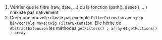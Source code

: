 1. Vérifier que le filtre (raw, date, ...) ou la fonction (path(), asset(), ...) n'existe pas nativement 
2. Créer une nouvelle classe par exemple `FilterExtension` avec `php bin/console make:twig FilterExtension`. Elle hérite de `AbstractExtension` les méthodes `getFilters() : array` et `getFuctions() : array`
